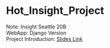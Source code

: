 # Hot_Insight_Project
Note: Insight Seattle 20B\
WebApp: Django Version\
Project Introduction: [Slides Link](https://docs.google.com/presentation/d/1CjvxhDRRzBnTV_ujIPk1EqBLOTWKWAgrBcGohVCkXOg/edit?usp=sharing)
